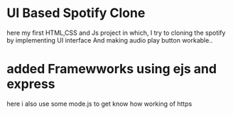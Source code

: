 # UI Based Spotify Clone

here my first HTML,CSS and Js project in which,
I try to cloning the spotify by implementing 
UI interface And making audio play button workable..

# added Framewworks using ejs and express

here i also use some mode.js to get know how working of https